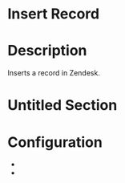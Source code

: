 ﻿# Insert Record

# Description

Inserts a record in Zendesk.

# Untitled Section

# Configuration

* 
*
